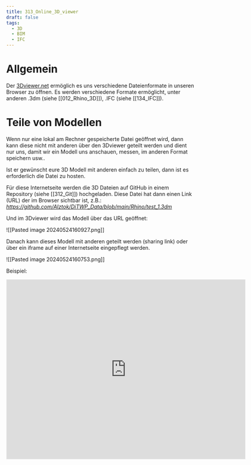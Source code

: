 ```yaml
---
title: 313_Online_3D_viewer
draft: false
tags:
  - 3D
  - BIM
  - IFC
---
```

# Allgemein

Der [3Dviewer.net](https://3dviewer.net/index.html) ermöglich es uns verschiedene Dateienformate in unseren Browser zu öffnen.
Es werden verschiedene Formate ermöglicht, unter anderen .3dm (siehe [[012_Rhino_3D]]), .IFC (siehe [[134_IFC]]).

# Teile von Modellen

Wenn nur eine lokal am Rechner gespeicherte Datei geöffnet wird, dann kann diese nicht mit anderen über den 3Dviewer geteilt werden und dient nur uns, damit wir ein Modell uns anschauen, messen, im anderen Format speichern usw.. 

Ist er gewünscht eure 3D Modell mit anderen einfach zu teilen, dann ist es erforderlich die Datei zu hosten. 

Für diese Internetseite werden die 3D Dateien auf GitHub in einem Repository (siehe [[312_Git]]) hochgeladen. Diese Datei hat dann einen Link (URL) der im Browser sichtbar ist, z.B.:
*https://github.com/AIztok/DiTWP_Data/blob/main/Rhino/test_1.3dm*

Und im 3Dviewer wird das Modell über das URL geöffnet:

![[Pasted image 20240524160927.png]]

Danach kann dieses Modell mit anderen geteilt werden (sharing link) oder über ein iframe auf einer Internetseite eingepflegt werden.

![[Pasted image 20240524160753.png]]

Beispiel:

<iframe width="640" height="480" style="border:1px solid #eeeeee;" src="https://3dviewer.net/embed.html#model=https://raw.githubusercontent.com/AIztok/DiTWP_Data/main/Rhino/test_1.3dm$camera=21.40111,-6.79451,-24.13458,32.93161,0.01415,-32.33947,0.00000,1.00000,0.00000,45.00000$projectionmode=orthographic$envsettings=fishermans_bastion,off$backgroundcolor=42,43,46,255$defaultcolor=200,200,200$defaultlinecolor=100,100,100$edgesettings=off,0,0,0,1"></iframe>